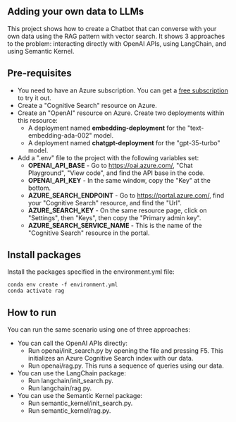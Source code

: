 ## Adding your own data to LLMs

This project shows how to create a Chatbot that can converse with your own data using the RAG pattern with vector search. It shows 3 approaches to the problem: interacting directly with OpenAI APIs, using LangChain, and using Semantic Kernel. 


## Pre-requisites
- You need to have an Azure subscription. You can get a [free subscription](https://azure.microsoft.com/en-us/free) to try it out.
- Create a "Cognitive Search" resource on Azure.
- Create an "OpenAI" resource on Azure. Create two deployments within this resource: 
    - A deployment named **embedding-deployment** for the "text-embedding-ada-002" model.
    - A deployment named **chatgpt-deployment** for the "gpt-35-turbo" model.
- Add a ".env" file to the project with the following variables set:
    - **OPENAI_API_BASE** - Go to https://oai.azure.com/, "Chat Playground", "View code", and find the API base in the code.
    - **OPENAI_API_KEY** - In the same window, copy the "Key" at the bottom.
    - **AZURE_SEARCH_ENDPOINT** - Go to https://portal.azure.com/, find your "Cognitive Search" resource, and find the "Url".
    - **AZURE_SEARCH_KEY** - On the same resource page, click on "Settings", then "Keys", then copy the "Primary admin key".
    - **AZURE_SEARCH_SERVICE_NAME** - This is the name of the "Cognitive Search" resource in the portal.


## Install packages

Install the packages specified in the environment.yml file:

```
conda env create -f environment.yml
conda activate rag
```


## How to run

You can run the same scenario using one of three approaches:
- You can call the OpenAI APIs directly:
    - Run openai/init_search.py by opening the file and pressing F5. This initializes an Azure Cognitive Search index with our data.
    - Run openai/rag.py. This runs a sequence of queries using our data.
- You can use the LangChain package:
    - Run langchain/init_search.py.
    - Run langchain/rag.py.
- You can use the Semantic Kernel package:
    - Run semantic_kernel/init_search.py.
    - Run semantic_kernel/rag.py.
